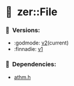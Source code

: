 # :new_moon_with_face:  zer::File

### :scroll:  Versions:
- :godmode: [v2](https://github.com/ZERDICORP/file-lib/tree/v2)(current)
- :finnadie: [v1](https://github.com/ZERDICORP/file-lib/tree/v1)

### :couple_with_heart:  Dependencies:
- [athm.h](https://github.com/ZERDICORP/athm-lib.git)
